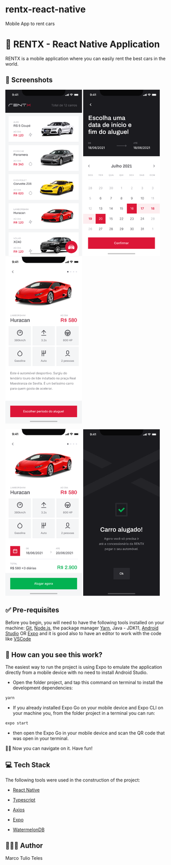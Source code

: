 # rentx-react-native
Mobile App to rent cars

# 🚗 RENTX - React Native Application

RENTX is a mobile application where you can easily rent the best cars in the world.

## 📸 Screenshots

<p align="left">
  <img src="/public/screenshots/home.png" width="240px"/>
  <img src="/public/screenshots/chosen-date.png" width="240px"/>
  <img src="/public/screenshots/details.png" width="240px"/>
</p>

<p align="left">
  <img src="/public/screenshots/details-2.png" width="240px"/>
  <img src="/public/screenshots/booking-finished.png" width="240px"/>
</p>

## ✅ Pre-requisites

Before you begin, you will need to have the following tools installed on your machine: [Git](https://git-scm.com), [Node.js](https://nodejs.org/en/),  the package manager [Yarn](https://classic.yarnpkg.com/en/docs/install/#debian-stable), Java - JDK11, [Android Studio](https://developer.android.com/studio) OR [Expo](https://docs.expo.dev/get-started/installation/#requirements) and it is good also to have an editor to work with the code like [VSCode](https://code.visualstudio.com/)

## 👀 How can you see this work?

The easiest way to run the project is using Expo to emulate the application directly from a mobile device with no need to install Android Studio.

- Open the folder project, and tap this command on terminal to install the development dependencies:

```bash
yarn
```

- If you already installed Expo Go on your mobile device and Expo CLI on your machine you, from the folder project in a terminal you can run:
```bash
expo start
```

- then open the Expo Go in your mobile device and scan the QR code that was open in your terminal.

🏄🏻 Now you can navigate on it. Have fun!


## 💻 Tech Stack

The following tools were used in the construction of the project:

- [React Native](https://reactjs.org/)

- [Typescript](https://www.typescriptlang.org/)

- [Axios](https://axios-http.com/docs/intro)

- [Expo](https://docs.expo.dev/get-started/installation/)

- [WatermelonDB](https://github.com/Nozbe/WatermelonDB/blob/master/README.md)


## 👨🏻‍💻 Author
Marco Tulio Teles
